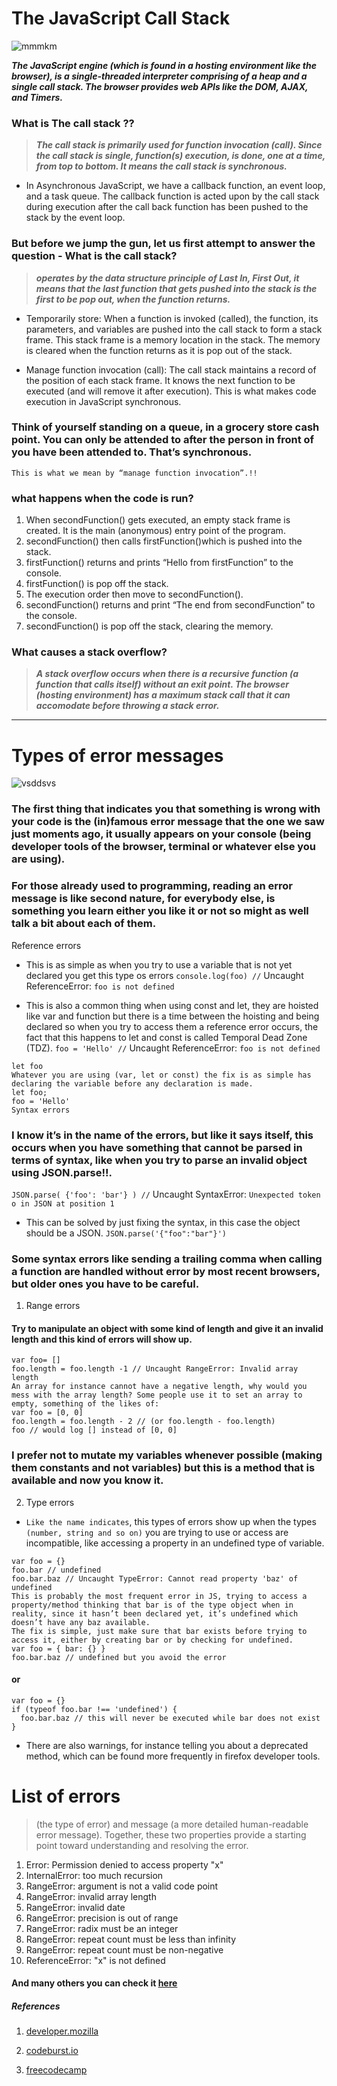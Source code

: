 

# The JavaScript Call Stack 

![mmmkm](https://miro.medium.com/max/1592/0*ryPdDzB_jghiVi2e.png)

***The JavaScript engine (which is found in a hosting environment like the browser), is a single-threaded interpreter comprising of a heap and a single call stack. The browser provides web APIs like the DOM, AJAX, and Timers.***

### What is The call stack ??

> ***The call stack is primarily used for function invocation (call). Since the call stack is single, function(s) execution, is done, one at a time, from top to bottom. It means the call stack is synchronous.***



* In Asynchronous JavaScript, we have a callback function, an event loop, and a task queue. The callback function is acted upon by the call stack during execution after the call back function has been pushed to the stack by the event loop.

### But before we jump the gun, let us first attempt to answer the question - What is the call stack?


> ***operates by the data structure principle of Last In, First Out, it means that the last function that gets pushed into the stack is the first to be pop out, when the function returns.***



* Temporarily store: When a function is invoked (called), the function, its parameters, and variables are pushed into the call stack to form a stack frame. This stack frame is a memory location in the stack. The memory is cleared when the function returns as it is pop out of the stack.


* Manage function invocation (call): The call stack maintains a record of the position of each stack frame. It knows the next function to be executed (and will remove it after execution). This is what makes code execution in JavaScript synchronous.

### Think of yourself standing on a queue, in a grocery store cash point. You can only be attended to after the person in front of you have been attended to. That’s synchronous.

`This is what we mean by “manage function invocation”.!!`


### what happens when the code is run? 

1. When secondFunction() gets executed, an empty stack frame is created. It is the main (anonymous) entry point of the program.
2. secondFunction() then calls firstFunction()which is pushed into the stack.
3. firstFunction() returns and prints “Hello from firstFunction” to the console.
4. firstFunction() is pop off the stack.
5. The execution order then move to secondFunction().
6. secondFunction() returns and print “The end from secondFunction” to the console.
7. secondFunction() is pop off the stack, clearing the memory.


### What causes a stack overflow?
> ***A stack overflow occurs when there is a recursive function (a function that calls itself) without an exit point. The browser (hosting environment) has a maximum stack call that it can accomodate before throwing a stack error.***


------------------------------------------------------------------------------------------------------------------


# Types of error messages
![vsddsvs](https://d2h0cx97tjks2p.cloudfront.net/blogs/wp-content/uploads/sites/2/2019/08/JavaScript-Errors.jpg)

### The first thing that indicates you that something is wrong with your code is the (in)famous error message that the one we saw just moments ago, it usually appears on your console (being developer tools of the browser, terminal or whatever else you are using).


### For those already used to programming, reading an error message is like second nature, for everybody else, is something you learn either you like it or not so might as well talk a bit about each of them.
Reference errors 

* This is as simple as when you try to use a variable that is not yet declared you get this type os errors `console.log(foo) //` Uncaught ReferenceError: `foo is not defined`


* This is also a common thing when using const and let, they are hoisted like var and function but there is a time between the hoisting and being declared so when you try to access them a reference error occurs, the fact that this happens to let and const is called Temporal Dead Zone (TDZ).
`foo = 'Hello' //` Uncaught ReferenceError: `foo is not defined`
```
let foo
Whatever you are using (var, let or const) the fix is as simple has declaring the variable before any declaration is made.
let foo;
foo = 'Hello'
Syntax errors
```
### I know it’s in the name of the errors, but like it says itself, this occurs when you have something that cannot be parsed in terms of syntax, like when you try to parse an invalid object using JSON.parse!!.


`JSON.parse( {'foo': 'bar'} ) //` Uncaught SyntaxError: `Unexpected token o in JSON at position 1`

* This can be solved by just fixing the syntax, in this case the object should be a JSON.
`JSON.parse('{"foo":"bar"}')`

### Some syntax errors like sending a trailing comma when calling a function are handled without error by most recent browsers, but older ones you have to be careful.

1. Range errors
#### Try to manipulate an object with some kind of length and give it an invalid length and this kind of errors will show up.
```
var foo= []
foo.length = foo.length -1 // Uncaught RangeError: Invalid array length
An array for instance cannot have a negative length, why would you mess with the array length? Some people use it to set an array to empty, something of the likes of:
var foo = [0, 0]
foo.length = foo.length - 2 // (or foo.length - foo.length)
foo // would log [] instead of [0, 0]
```

### I prefer not to mutate my variables whenever possible (making them constants and not variables) but this is a method that is available and now you know it.

2. Type errors
* `Like the name indicates`, this types of errors show up when the types `(number, string and so on)` you are trying to use or access are incompatible, like accessing a property in an undefined type of variable.
```
var foo = {}
foo.bar // undefined
foo.bar.baz // Uncaught TypeError: Cannot read property 'baz' of undefined
This is probably the most frequent error in JS, trying to access a property/method thinking that bar is of the type object when in reality, since it hasn’t been declared yet, it’s undefined which doesn’t have any baz available.
The fix is simple, just make sure that bar exists before trying to access it, either by creating bar or by checking for undefined.
var foo = { bar: {} }
foo.bar.baz // undefined but you avoid the error
```
#### or
```
var foo = {}
if (typeof foo.bar !== 'undefined') {
  foo.bar.baz // this will never be executed while bar does not exist
}
```

* There are also warnings, for instance telling you about a deprecated method, which can be found more frequently in firefox developer tools.


# List of errors
 > (the type of error) and message (a more detailed human-readable error message). Together, these two properties provide a starting point toward understanding and resolving the error.

1. Error: Permission denied to access property "x"
2. InternalError: too much recursion
3. RangeError: argument is not a valid code point
4. RangeError: invalid array length
5. RangeError: invalid date
6. RangeError: precision is out of range
7. RangeError: radix must be an integer
8. RangeError: repeat count must be less than infinity
9. RangeError: repeat count must be non-negative
10. ReferenceError: "x" is not defined
#### And many others you can check it [here](https://developer.mozilla.org/en-US/docs/Web/JavaScript/Reference/Errors)


##### References
1. [developer.mozilla](https://developer.mozilla.org/en-US/docs/Web/JavaScript/Reference/Errors)

2. [codeburst.io](https://codeburst.io/javascript-error-messages-debugging-d23f84f0ae7c)
3. [freecodecamp](https://www.freecodecamp.org/news/understanding-the-javascript-call-stack-861e41ae61d4/)